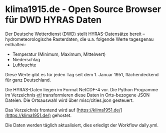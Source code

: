 # klima1915.de - Open Source Browser für DWD HYRAS Daten

Der Deutsche Wetterdienst (DWD) stellt HYRAS-Datensätze bereit – hydrometeorologische Rasterdaten, die u.a. folgende Werte tagesgenau enthalten:

- Temperatur (Minimum, Maximum, Mittelwert)
- Niederschlag
- Luftfeuchte

Diese Werte gibt es für jeden Tag seit dem 1. Januar 1951, flächendeckend für ganz Deutschland.

Die HYRAS-Daten liegen im Format NetCDF-4 vor. Die Python Programme im Verzeichnis [etl](https://github.com/volzinnovation/klima1951.de/tree/main/etl) transformieren diese Daten in Orts-bezogene JSON Dateien.
Die Ortsauswahl wird über misc/cities.json gesteuert. 

Das Verzeichnis frontend wird auf [https://klima1951.de/](https://klima1951.de/) gehostet.

Die Daten werden täglich aktualisiert, dies erledigt der Workflow daily.yml.
